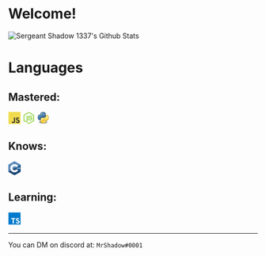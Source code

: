 # Welcome!
  
![Sergeant Shadow 1337's Github Stats](https://github-readme-stats.vercel.app/api?username=SergeantShadow1337&show_icons=true&theme=highcontrast&count_private=true)

<h1>Languages</h1>

<h2>Mastered: </h2>
<code><img width="25px" src="https://github.com/JonasSchiott/JonasSchiott/blob/master/assets/javascript.svg"></code>
<code><img width="25px" src="https://github.com/JonasSchiott/JonasSchiott/blob/master/assets/nodejs.svg"></code>
<code><img width="25px" src="https://github.com/JonasSchiott/JonasSchiott/blob/master/assets/python.png"></code>

<h2>Knows:</h2>
<code><img width="25px" src="https://github.com/JonasSchiott/JonasSchiott/blob/master/assets/cpp.svg"></code>

<h2>Learning:</h2>
<code><img width="25px" src="https://github.com/JonasSchiott/JonasSchiott/blob/master/assets/typescript.svg"></code>

---

You can DM on discord at: `MrShadow#0001`